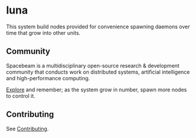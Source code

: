 # luna
This system build nodes provided for convenience spawning daemons over time that grow into other units.

## Community
Spacebeam is a multidisciplinary open-source research & development community that conducts work on
distributed systems, artificial intelligence and high-performance computing.

[Explore](https://spacebeam.org) and remember; as the system grow in number, spawn more nodes to control it.

## Contributing
See  [Contributing](CONTRIBUTING.md).
